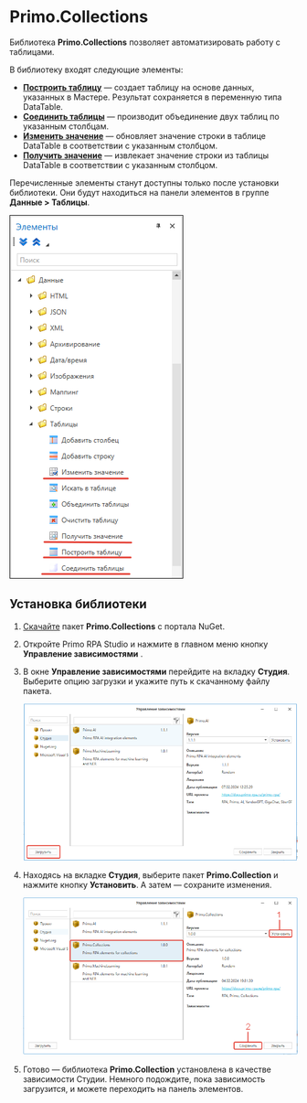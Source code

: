 # Primo.Collections

Библиотека **Primo.Collections** позволяет автоматизировать работу с таблицами. 

В библиотеку входят следующие элементы:
* [**Построить таблицу**](https://docs.primo-rpa.ru/primo-rpa/g_elements/el_extra/els_collections/build) — создает таблицу на основе данных, указанных в Мастере. Результат сохраняется в переменную типа DataTable.
* [**Соединить таблицы**](https://docs.primo-rpa.ru/primo-rpa/g_elements/el_extra/els_collections/join) — производит объединение двух таблиц по указанным столбцам.
* [**Изменить значение**](https://docs.primo-rpa.ru/primo-rpa/g_elements/el_extra/els_collections/updaterowitem) — обновляет значение строки в таблице DataTable в соответствии с указанным столбцом. 
* [**Получить значение**](https://docs.primo-rpa.ru/primo-rpa/g_elements/el_extra/els_collections/getrowitem) — извлекает значение строки из таблицы DataTable в соответствии с указанным столбцом.

Перечисленные элементы станут доступны только после установки библиотеки. Они будут находиться на панели элементов в группе **Данные > Таблицы**. 

![](../../../resources/activities/extra/collections/library-collections-primo.png)


## Установка библиотеки

1. [Скачайте](https://www.nuget.org/packages/Primo.Collections) пакет **Primo.Collections** с портала NuGet.
2. Откройте Primo RPA Studio и нажмите в главном меню кнопку **Управление зависимостями** <img src="../../../.gitbook/assets/managePackages32.png" alt="" data-size="line">.
3. В окне **Управление зависимостями** перейдите на вкладку **Студия**. Выберите опцию загрузки и укажите путь к скачанному файлу пакета.

   ![](../../../resources/activities/extra/collections/load-collections-primo.png)

4. Находясь на вкладке **Студия**, выберите пакет **Primo.Collection** и нажмите кнопку **Установить**. А затем — сохраните изменения. 

   ![](../../../resources/activities/extra/collections/setup-and-save-collections-primo.png)

5. Готово — библиотека **Primo.Collection** установлена в качестве зависимости Студии. Немного подождите, пока зависимость загрузится, и можете переходить на панель элементов.
